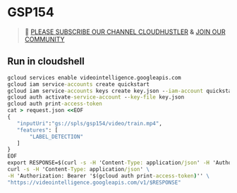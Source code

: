 # GSP154
>🚨 [PLEASE SUBSCRIBE OUR CHANNEL CLOUDHUSTLER](https://www.youtube.com/@cloudhustlers) **&** [JOIN OUR COMMUNITY](https://chat.whatsapp.com/KBfUcSleGGEFf2Xvvm8FW3)
## Run in cloudshell
```cmd
gcloud services enable videointelligence.googleapis.com
gcloud iam service-accounts create quickstart
gcloud iam service-accounts keys create key.json --iam-account quickstart@$DEVSHELL_PROJECT_ID.iam.gserviceaccount.com
gcloud auth activate-service-account --key-file key.json
gcloud auth print-access-token
cat > request.json <<EOF
{
   "inputUri":"gs://spls/gsp154/video/train.mp4",
   "features": [
       "LABEL_DETECTION"
   ]
}
EOF
export RESPONSE=$(curl -s -H 'Content-Type: application/json' -H 'Authorization: Bearer '$(gcloud auth print-access-token)'' 'https://videointelligence.googleapis.com/v1/videos:annotate' -d @request.json | jq -r '.name')
curl -s -H 'Content-Type: application/json' \
-H 'Authorization: Bearer '$(gcloud auth print-access-token)'' \
"https://videointelligence.googleapis.com/v1/$RESPONSE"
```
